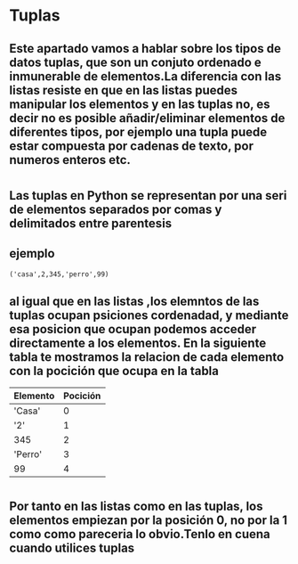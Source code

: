 # Tuplas

## Este apartado vamos a hablar sobre los tipos de datos tuplas, que son un conjuto ordenado e inmunerable de elementos.La diferencia con las listas resiste en que en las listas puedes manipular los elementos  y en las tuplas no, es decir no es posible añadir/eliminar elementos de diferentes tipos, por ejemplo una tupla puede estar compuesta por cadenas de texto, por numeros enteros etc.
#
## Las tuplas en Python se representan  por una seri de elementos separados por comas y delimitados entre parentesis 

## ejemplo 

`('casa',2,345,'perro',99)`

## al igual que en las listas ,los elemntos de las tuplas ocupan psiciones cordenadad, y mediante esa posicion que ocupan podemos acceder directamente a los elementos. En la siguiente tabla te mostramos la relacion de cada elemento con la pocición que ocupa en la tabla 

|Elemento|Pocición|
|--------|--------|
|'Casa'|0|
|'2'|1|
|345|2|
|'Perro'|3|
|99|4|

#
## Por tanto en las listas como en las tuplas, los elementos empiezan por la posición 0, no por la 1 como  como pareceria lo obvio.Tenlo en cuena cuando utilices tuplas 